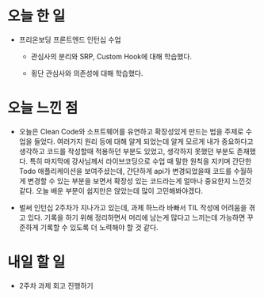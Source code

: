 # 오늘 한 일

-   프리온보딩 프론트엔드 인턴십 수업

    -   관심사의 분리와 SRP, Custom Hook에 대해 학습했다.

    -   횡단 관심사와 의존성에 대해 학습했다.

# 오늘 느낀 점

-   오늘은 Clean Code와 소프트웨어를 유연하고 확장성있게 만드는 법을 주제로 수업을 들었다. 여러가지 원리 등에 대해 알게 되었는데 알게 모르게 내가 중요하다고 생각하고 코드를 작성할때 적용하던 부분도 있었고, 생각하지 못했던 부분도 존재했다. 특히 마지막에 강사님께서 라이브코딩으로 수업 때 말한 원칙을 지키며 간단한 Todo 애플리케이션을 보여주셨는데, 간단하게 api가 변경되었을때 코드를 수월하게 변경할 수 있는 부분을 보면서 확장성 있는 코드라는게 얼마나 중요한지 느낀것 같다. 오늘 배운 부분이 쉽지만은 않았는데 많이 고민해봐야겠다.

-   벌써 인턴십 2주차가 지나가고 있는데, 과제 하느라 바빠서 TIL 작성에 어려움을 겪고 있다. 기록을 하기 위해 정리하면서 머리에 남는게 많다고 느끼는데 가능하면 꾸준하게 기록할 수 있도록 더 노력해야 할 것 같다.

# 내일 할 일

-   2주차 과제 회고 진행하기
